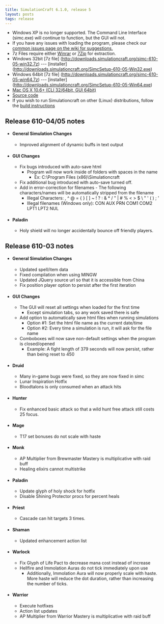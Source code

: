 ```yaml
---
title: SimulationCraft 6.1.0, release 5
layout: posts
tags: release
---
```

* Windows XP is no longer supported. The Command Line Interface (simc.exe) will continue to function, but the GUI will not.
* If you have any issues with loading the program, please check our [common issues page on the wiki for suggestions.](http://code.google.com/p/simulationcraft/wiki/CommonIssues)
* 7z Files require either [Winrar](http://www.rarlab.com/) or [7Zip](http://www.7-zip.org/) for extraction.
* Windows 32bit [7z file] (http://downloads.simulationcraft.org/simc-610-05-win32.7z) ---  [installer] (http://downloads.simulationcraft.org/SimcSetup-610-05-Win32.exe)
* Windows 64bit [7z file] (http://downloads.simulationcraft.org/simc-610-05-win64.7z) ---  [installer] (http://downloads.simulationcraft.org/SimcSetup-610-05-Win64.exe)
* [Mac OS X 10.6+ (CLI 32/64bit, GUI 64bit)](http://downloads.simulationcraft.org/simc-610-05-osx-x86.dmg)
* [Source code](http://downloads.simulationcraft.org/simc-610-05-source.zip)
* If you wish to run Simulationcraft on other (Linux) distributions, follow the [build instructions](http://code.google.com/p/simulationcraft/wiki/HowToBuild)

## Release 610-04/05 notes
* #### General Simulation Changes
  * Improved alignment of dynamic buffs in text output
* #### GUI Changes
  * Fix bugs introduced with auto-save html
    * Program will now work inside of folders with spaces in the name
      * Ex: C:\Program Files (x86)\Simulationcraft
  * Fix additional bug introduced with auto-save turned off.
  * Add in error-correction for filenames - The following characters/names will be automatically stripped from the filename
    * Illegal Characters: , ^ @ = { } [ ] ~ ! ? : & * / " | # % < > $ \ " ' ( ) ; '
	* Illegal filenames (Windows only): CON AUX PRN COM1 COM2 LPT1 LPT2 NUL
* #### Paladin
  * Holy shield will no longer accidentally bounce off friendly players.
  
## Release 610-03 notes
* #### General Simulation Changes
  * Updated spell/item data
  * Fixed compilation when using MINGW
  * Updated JQuery source url so that it is accessible from China
  * Fix position player option to persist after the first iteration
* #### GUI Changes
  * The GUI will reset all settings when loaded for the first time
    * Except simulation tabs, so any work saved there is safe
  * Add option to automatically save html files when running simulations
    * Option #1: Set the html file name as the current date/time
    * Option #2: Every time a simulation is run, it will ask for the file name
  * Comboboxes will now save non-default settings when the program is closed/opened
    * Example: A fight length of 379 seconds will now persist, rather than being reset to 450
* #### Druid
  * Many in-game bugs were fixed, so they are now fixed in simc
  * Lunar Inspiration Hotfix
  * Bloodtalons is only consumed when an attack hits
* #### Hunter
  * Fix enhanced basic attack so that a wild hunt free attack still costs 25 focus.
* #### Mage
  * T17 set bonuses do not scale with haste
* #### Monk
  * AP Multiplier from Brewmaster Mastery is multiplicative with raid buff
  * Healing elixirs cannot multistrike
* #### Paladin
  * Update glyph of holy shock for hotfix
  * Disable Shining Protector procs for percent heals
* #### Priest
  * Cascade can hit targets 3 times.
* #### Shaman
  * Updated enhancement action list
* #### Warlock
  * Fix Glyph of Life Pact to decrease mana cost instead of increase
  * Hellfire and Immolation Auras do not tick immediately upon use
    * Additionally, Immolation Aura will now properly scale with haste. More haste will reduce the dot duration, rather than increasing the number of ticks.
* #### Warrior
  * Execute hotfixes
  * Action list updates
  * AP Multiplier from Warrior Mastery is multiplicative with raid buff